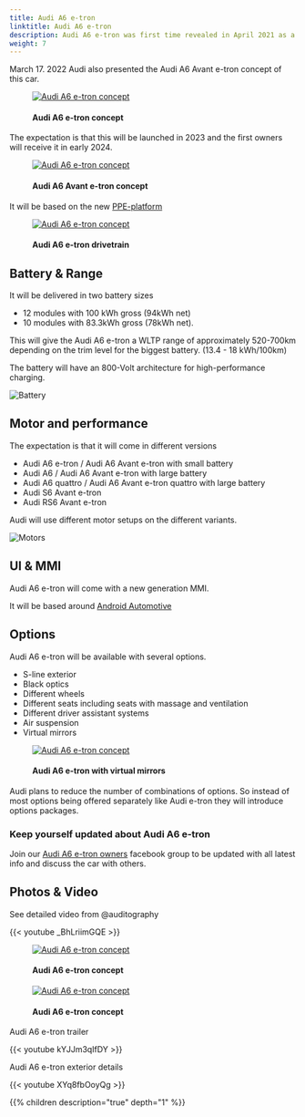 ```yaml
---
title: Audi A6 e-tron
linktitle: Audi A6 e-tron
description: Audi A6 e-tron was first time revealed in April 2021 as a concept car. It is expected to have a world premiere in 2023 and will be the fifth all-electric model from Audi. With a range of up to 700km, it will the all-electric model with the longest range from Audi.
weight: 7
---
```

<!-- markdownlint-disable MD033 -->

March 17. 2022 Audi also presented the Audi A6 Avant e-tron concept of this car.

<figure>
    <a href="a6-etron-3.jpg">
        <img src="a6-etron-3s.jpg" alt="Audi A6 e-tron concept" title="Audi A6 e-tron concept">
    </a>
    <figcaption><h4>Audi A6 e-tron concept</h4></figcaption>
</figure>

The expectation is that this will be launched in 2023 and the first owners will receive it in early 2024. 

<figure>
    <a href="a6-etron-4.jpg">
        <img src="a6-etron-4s.jpg" alt="Audi A6 e-tron concept" title="Audi A6 e-tron concept">
    </a>
    <figcaption><h4>Audi A6 Avant e-tron concept</h4></figcaption>
</figure>

It will be based on the new [PPE-platform](../../technology/bev-platforms/ppe/) 

<figure>
    <a href="../../technology/bev-platforms/ppe/drivetrain.jpg">
        <img src="../../technology/bev-platforms/ppe/drivetrain.jpg" alt="Audi A6 e-tron concept" title="Audi A6 e-tron concept">
    </a>
     <figcaption><h4>Audi A6 e-tron drivetrain</h4></figcaption>
</figure>

## Battery & Range

It will be delivered in two battery sizes

- 12 modules with 100 kWh gross (94kWh net)
- 10 modules with 83.3kWh gross (78kWh net).

This will give the Audi A6 e-tron a WLTP range of approximately 520-700km depending on the trim level for the biggest battery. (13.4 - 18 kWh/100km)

The battery will have an 800-Volt architecture for high-performance charging.

![Battery](battery.png "Audi A6 e-tron battery with 12 modules and 100kWh gross")

## Motor and performance

The expectation is that it will come in different versions

- Audi A6 e-tron / Audi A6 Avant e-tron with small battery
- Audi A6 / Audi A6 Avant e-tron with large battery
- Audi A6 quattro / Audi A6 Avant e-tron quattro with large battery
- Audi S6 Avant e-tron
- Audi RS6 Avant e-tron

Audi will use different motor setups on the different variants.

![Motors](motors.jpg "Motors for Audi A6 e-tron")

## UI & MMI

Audi A6 e-tron will come with a new generation MMI.

It will be based around [Android Automotive](https://source.android.com/devices/automotive/start/what_automotive) 

## Options

Audi A6 e-tron will be available with several options.

- S-line exterior
- Black optics
- Different wheels
- Different seats including seats with massage and ventilation
- Different driver assistant systems
- Air suspension
- Virtual mirrors

<figure>
    <a href="a6-etron-5.jpg">
        <img src="a6-etron-5s.jpg" alt="Audi A6 e-tron concept" title="Audi A6 e-tron concept">
    </a>
    <figcaption><h4>Audi A6 e-tron with virtual mirrors</h4></figcaption>
</figure>


Audi plans to reduce the number of combinations of options. So instead of most options being offered separately like Audi e-tron they will introduce options packages.

### Keep yourself updated about Audi A6 e-tron

Join our [Audi A6 e-tron owners](https://www.facebook.com/groups/5590477234297637) facebook group to be updated with all latest info and discuss the car with others.

## Photos & Video

See detailed video from @auditography

{{< youtube _BhLriimGQE >}}

<figure>
    <a href="a6-etron-1.jpg">
        <img src="a6-etron-1s.jpg" alt="Audi A6 e-tron concept" title="Audi A6 e-tron concept">
    </a>
    <figcaption><h4>Audi A6 e-tron concept</h4></figcaption>
</figure>

<figure>
    <a href="a6-etron-2.jpg">
        <img src="a6-etron-2s.jpg" alt="Audi A6 e-tron concept" title="Audi A6 e-tron concept">
    </a>
    <figcaption><h4>Audi A6 e-tron concept</h4></figcaption>
</figure>

Audi A6 e-tron trailer

{{< youtube kYJJm3qIfDY >}}

Audi A6 e-tron exterior details

{{< youtube XYq8fbOoyQg >}}

{{% children description="true" depth="1" %}}
